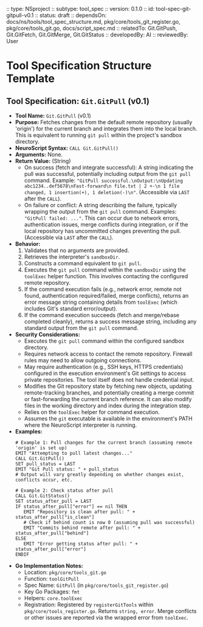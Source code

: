 :: type: NSproject
:: subtype: tool_spec
:: version: 0.1.0
:: id: tool-spec-git-gitpull-v0.1
:: status: draft
:: dependsOn: docs/ns/tools/tool_spec_structure.md, pkg/core/tools_git_register.go, pkg/core/tools_git.go, docs/script_spec.md
:: relatedTo: Git.GitPush, Git.GitFetch, Git.GitMerge, Git.GitStatus
:: developedBy: AI
:: reviewedBy: User

# Tool Specification Structure Template

## Tool Specification: `Git.GitPull` (v0.1)

* **Tool Name:** `Git.GitPull` (v0.1)
* **Purpose:** Fetches changes from the default remote repository (usually 'origin') for the current branch and integrates them into the local branch. This is equivalent to running `git pull` within the project's sandbox directory.
* **NeuroScript Syntax:** `CALL Git.GitPull()`
* **Arguments:** None.
* **Return Value:** (String)
    * On success (fetch and integrate successful): A string indicating the pull was successful, potentially including output from the `git pull` command. Example: `"GitPull successful.\nOutput:\nUpdating abc1234..def5678\nFast-forward\n file.txt | 2 +-\n 1 file changed, 1 insertion(+), 1 deletion(-)\n"`. (Accessible via `LAST` after the `CALL`).
    * On failure or conflict: A string describing the failure, typically wrapping the output from the `git pull` command. Examples: `"GitPull failed: ..."`. This can occur due to network errors, authentication issues, merge conflicts during integration, or if the local repository has uncommitted changes preventing the pull. (Accessible via `LAST` after the `CALL`).
* **Behavior:**
    1.  Validates that no arguments are provided.
    2.  Retrieves the interpreter's `sandboxDir`.
    3.  Constructs a command equivalent to `git pull`.
    4.  Executes the `git pull` command within the `sandboxDir` using the `toolExec` helper function. This involves contacting the configured remote repository.
    5.  If the command execution fails (e.g., network error, remote not found, authentication required/failed, merge conflicts), returns an error message string containing details from `toolExec` (which includes Git's standard error/output).
    6.  If the command execution succeeds (fetch and merge/rebase completed cleanly), returns a success message string, including any standard output from the `git pull` command.
* **Security Considerations:**
    * Executes the `git pull` command within the configured sandbox directory.
    * Requires network access to contact the remote repository. Firewall rules may need to allow outgoing connections.
    * May require authentication (e.g., SSH keys, HTTPS credentials) configured in the execution environment's Git settings to access private repositories. The tool itself does not handle credential input.
    * Modifies the Git repository state by fetching new objects, updating remote-tracking branches, and potentially creating a merge commit or fast-forwarding the current branch reference. It can also modify files in the working directory and index during the integration step.
    * Relies on the `toolExec` helper for command execution.
    * Assumes the `git` executable is available in the environment's PATH where the NeuroScript interpreter is running.
* **Examples:**
    ```neuroscript
    # Example 1: Pull changes for the current branch (assuming remote 'origin' is set up)
    EMIT "Attempting to pull latest changes..."
    CALL Git.GitPull()
    SET pull_status = LAST
    EMIT "Git Pull status: " + pull_status
    # Output will vary greatly depending on whether changes exist, conflicts occur, etc.

    # Example 2: Check status after pull
    CALL Git.GitStatus()
    SET status_after_pull = LAST
    IF status_after_pull["error"] == nil THEN
       EMIT "Repository is clean after pull: " + status_after_pull["is_clean"]
       # Check if behind count is now 0 (assuming pull was successful)
       EMIT "Commits behind remote after pull: " + status_after_pull["behind"]
    ELSE
       EMIT "Error getting status after pull: " + status_after_pull["error"]
    ENDIF
    ```
* **Go Implementation Notes:**
    * Location: `pkg/core/tools_git.go`
    * Function: `toolGitPull`
    * Spec Name: `GitPull` (in `pkg/core/tools_git_register.go`)
    * Key Go Packages: `fmt`
    * Helpers: `core.toolExec`
    * Registration: Registered by `registerGitTools` within `pkg/core/tools_register.go`. Returns `string, error`. Merge conflicts or other issues are reported via the wrapped error from `toolExec`.